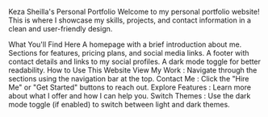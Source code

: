 Keza Sheilla's Personal Portfolio
Welcome to my personal portfolio website! This is where I showcase my skills, projects, and contact information in a clean and user-friendly design.

What You'll Find Here
A homepage with a brief introduction about me.
Sections for features, pricing plans, and social media links.
A footer with contact details and links to my social profiles.
A dark mode toggle for better readability.
How to Use This Website
View My Work : Navigate through the sections using the navigation bar at the top.
Contact Me : Click the "Hire Me" or "Get Started" buttons to reach out.
Explore Features : Learn more about what I offer and how I can help you.
Switch Themes : Use the dark mode toggle (if enabled) to switch between light and dark themes.
